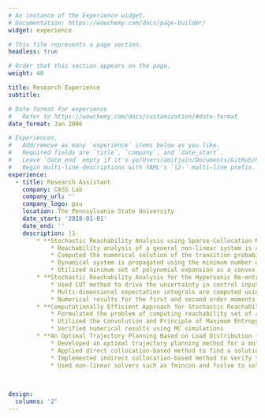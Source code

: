 ```yaml
---
# An instance of the Experience widget.
# Documentation: https://wowchemy.com/docs/page-builder/
widget: experience

# This file represents a page section.
headless: true

# Order that this section appears on the page.
weight: 40

title: Research Experience
subtitle:

# Date format for experience
#   Refer to https://wowchemy.com/docs/customization/#date-format
date_format: Jan 2006

# Experiences.
#   Add/remove as many `experience` items below as you like.
#   Required fields are `title`, `company`, and `date_start`.
#   Leave `date_end` empty if it's yo/Users/amitjain/Documents/GitHub/NewWebsite/content/home/experience.mdur current employer.
#   Begin multi-line descriptions with YAML's `|2-` multi-line prefix.
experience:
  - title: Research Assistant
    company: CASS Lab
    company_url: ''
    company_logo: psu
    location: The Pennsylvania State University
    date_start: '2018-01-01'
    date_end: ''
    description: |1-
        * **Stochastic Reachability Analysis using Sparse-Collocation Method:** 
            * Reachability analysis of a general non-linear system is computed in the presence of uncertainties in the initial condition, control input and external disturbances 
            * Computed the numerical solution of the transition probability density function (pdf) of a general non-linear system using transformation of variables
            * Dynamical system is propagated using the minimum number of collocation points, which are computed through the non-product quadrature method known as the Conjugate Unscented Transformation (CUT) method
            * Utilized minimum set of polynomial expansion as a convex optimization problem to find the sparse approximation solution
        * **Stochastic Reachability Analysis for the Hypersonic Re-entry Problem:** 
            * Used CUT method to drive the uncertainty in control input to compute the reachability set for the hypersonic reentry model
            * Multi-dimensional expectation integrals are computed using CUT to get desired order statistical moments
            * Numerical results for the first and second order moments are computed for two different maneuvers and are verified using Monte Carlo (MC) simulations
        * **Computationally Efficient Approach for Stochastic Reachability Set Analysis:** 
            * Formulated the problem of computing reachability set of a system in a probabilistic manner
            * Utilized the Convolution and Principle of Maximum Entropy (PME) techniques to find the pdf of a system at any given time
            * Verified numerical results using MC simulations
        * **An Optimal Trajectory Planning Based on Load Distribution for a Multi-lift System:** 
            * Developed an optimal trajectory planning method for a multi-lift system using direct and indirect collocation method
            * Applied direct collocation-based method to find a solution
            * Implemented indirect collocation-based method to verify the solution obtained from the direct collocation method
            * Used non-linear solvers such as fmincon and fsolve to solve the optimization problem
            
        

design:
  columns: '2'
---
```

